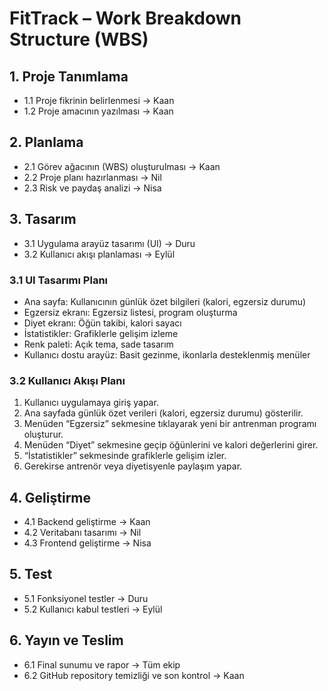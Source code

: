 # FitTrack – Work Breakdown Structure (WBS)

## 1. Proje Tanımlama
- 1.1 Proje fikrinin belirlenmesi → Kaan
- 1.2 Proje amacının yazılması → Kaan

## 2. Planlama
- 2.1 Görev ağacının (WBS) oluşturulması → Kaan
- 2.2 Proje planı hazırlanması → Nil
- 2.3 Risk ve paydaş analizi → Nisa

## 3. Tasarım
- 3.1 Uygulama arayüz tasarımı (UI) → Duru
- 3.2 Kullanıcı akışı planlaması → Eylül

### 3.1 UI Tasarımı Planı

- Ana sayfa: Kullanıcının günlük özet bilgileri (kalori, egzersiz durumu)
- Egzersiz ekranı: Egzersiz listesi, program oluşturma
- Diyet ekranı: Öğün takibi, kalori sayacı
- İstatistikler: Grafiklerle gelişim izleme
- Renk paleti: Açık tema, sade tasarım
- Kullanıcı dostu arayüz: Basit gezinme, ikonlarla desteklenmiş menüler



### 3.2 Kullanıcı Akışı Planı

1. Kullanıcı uygulamaya giriş yapar.
2. Ana sayfada günlük özet verileri (kalori, egzersiz durumu) gösterilir.
3. Menüden “Egzersiz” sekmesine tıklayarak yeni bir antrenman programı oluşturur.
4. Menüden “Diyet” sekmesine geçip öğünlerini ve kalori değerlerini girer.
5. “İstatistikler” sekmesinde grafiklerle gelişim izler.
6. Gerekirse antrenör veya diyetisyenle paylaşım yapar.

## 4. Geliştirme
- 4.1 Backend geliştirme → Kaan
- 4.2 Veritabanı tasarımı → Nil
- 4.3 Frontend geliştirme → Nisa

## 5. Test
- 5.1 Fonksiyonel testler → Duru
- 5.2 Kullanıcı kabul testleri → Eylül

## 6. Yayın ve Teslim
- 6.1 Final sunumu ve rapor → Tüm ekip
- 6.2 GitHub repository temizliği ve son kontrol → Kaan
